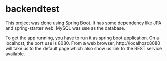 # backendtest
This project was done using Spring Boot.
It has some dependency like JPA and spring-starter web.
MySQL was use as the database.

To get the app running, you have to run it as spring boot application.
On a localhost, the port use is 8080.
From a web browser, http://localhost:8080 will take us to the default page which also show us link to the REST service available.
